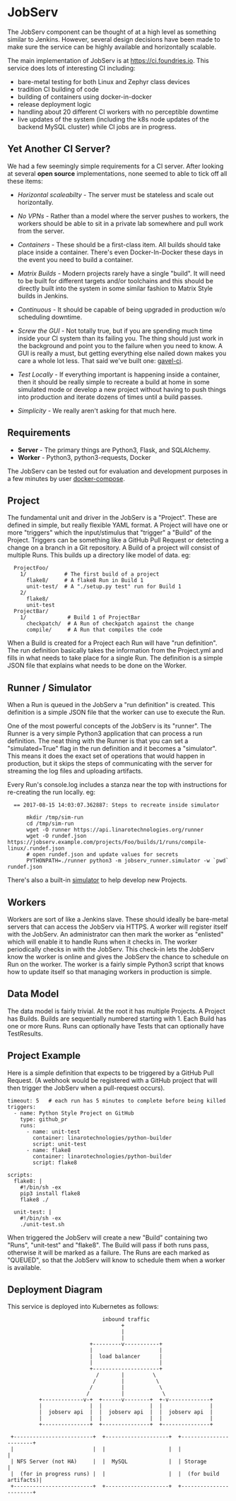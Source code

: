 # JobServ

The JobServ component can be thought of at a high level as something similar to
Jenkins. However, several design decisions have been made to make sure the
service can be highly available and horizontally scalable.

The main implementation of JobServ is at https://ci.foundries.io. This service
does lots of interesting CI including:

 * bare-metal testing for both Linux and Zephyr class devices
 * tradition CI building of code
 * building of containers using docker-in-docker
 * release deployment logic
 * handling about 20 different CI workers with no perceptible downtime
 * live updates of the system (including the k8s node updates of the backend
   MySQL cluster) while CI jobs are in progress.

## Yet Another CI Server?

We had a few seemingly simple requirements for a CI server. After looking at
several __open source__ implementations, none seemed to able to tick off all
these items:

 * *Horizontal scaleabilty* - The server must be stateless and scale out
   horizontally.

 * *No VPNs* - Rather than a model where the server pushes to workers, the
   workers should be able to sit in a private lab somewhere and pull work
   from the server.

 * *Containers* - These should be a first-class item. All builds should take
   place inside a container. There's even Docker-In-Docker these days in the
   event you need to build a container.

 * *Matrix Builds* - Modern projects rarely have a single "build". It will
   need to be built for different targets and/or toolchains and this should be
   directly built into the system in some similar fashion to Matrix Style
   builds in Jenkins.

 * *Continuous* - It should be capable of being upgraded in production w/o
    scheduling downtime.

 * *Screw the GUI* - Not totally true, but if you are spending much time
   inside your CI system than its failing you. The thing should just work in
   the background and point you to the failure when you need to know. A GUI
   is really a must, but getting everything else nailed down makes you care a
   whole lot less. That said we've built one:
   [gavel-ci](https://ci.foundries.io).

 * *Test Locally* - If everything important is happening inside a container,
   then it should be really simple to recreate a build at home in some
   simulated mode or develop a new project without having to push things into
   production and iterate dozens of times until a build passes.

 * *Simplicity* - We really aren't asking for that much here.


## Requirements

 * **Server** - The primary things are Python3, Flask, and SQLAlchemy.
 * **Worker** - Python3, python3-requests, Docker

The JobServ can be tested out for evaluation and development purposes in a
few minutes by user [docker-compose](docs/docker-compose.md).

## Project

The fundamental unit and driver in the JobServ is a "Project". These are
defined in simple, but really flexible YAML format. A Project will have one
or more "triggers" which the input/stimulus that "trigger" a "Build" of the
Project. Triggers can be something like a GitHub Pull Request or detecting
a change on a branch in a Git repository. A Build of a project will consist
of multiple Runs. This builds up a directory like model of data. eg:
~~~
  ProjectFoo/
    1/            # The first build of a project
      flake8/     # A flake8 Run in Build 1
      unit-test/  # A "./setup.py test" run for Build 1
    2/
      flake8/
      unit-test
  ProjectBar/
    1/             # Build 1 of ProjectBar
      checkpatch/  # A Run of checkpatch against the change
      compile/     # A Run that compiles the code
~~~

When a Build is created for a Project each Run will have "run definition". The
run definition basically takes the information from the Project.yml and fills
in what needs to take place for a single Run. The definition is a simple JSON
file that explains what needs to be done on the Worker.

## Runner / Simulator

When a Run is queued in the JobServ a "run definition" is created. This
definition is a simple JSON file that the worker can use to execute the Run.

One of the most powerful concepts of the JobServ is its "runner". The Runner is
a very simple Python3 application that can process a run definition. The neat
thing with the Runner is that you can set a "simulated=True" flag in the
run definition and it becomes a "simulator". This means it does the exact set
of operations that would happen in production, but it skips the steps of
communicating with the server for streaming the log files and uploading
artifacts.

Every Run's console.log includes a stanza near the top with instructions for
re-creating the run locally. eg:
~~~
  == 2017-08-15 14:03:07.362887: Steps to recreate inside simulator

      mkdir /tmp/sim-run
      cd /tmp/sim-run
      wget -O runner https://api.linarotechnologies.org/runner
      wget -O rundef.json https://jobserv.example.com/projects/Foo/builds/1/runs/compile-linux/.rundef.json
      # open rundef.json and update values for secrets
      PYTHONPATH=./runner python3 -m jobserv_runner.simulator -w `pwd` rundef.json
~~~

There's also a built-in [simulator](/docs/tutorial.md) to help develop new
Projects.


## Workers

Workers are sort of like a Jenkins slave. These should ideally be bare-metal
servers that can access the JobServ via HTTPS. A worker will register itself
with the JobServ. An administrator can then mark the worker as "enlisted"
which will enable it to handle Runs when it checks in. The worker periodically
checks in with the JobServ. This check-in lets the JobServ know the worker is
online and gives the JobServ the chance to schedule on Run on the worker. The
worker is a fairly simple Python3 script that knows how to update itself so
that managing workers in production is simple.

## Data Model

The data model is fairly trivial. At the root it has multiple Projects. A
Project has Builds. Builds are sequentially numbered starting with 1. Each
Build has one or more Runs. Runs can optionally have Tests that can optionally
have TestResults.


## Project Example

Here is a simple definition that expects to be triggered by a GitHub Pull
Request. (A webhook would be registered with a GitHub project that will then
trigger the JobServ when a pull-request occurs).

~~~
timeout: 5   # each run has 5 minutes to complete before being killed
triggers:
  - name: Python Style Project on GitHub
    type: github_pr
    runs:
      - name: unit-test
        container: linarotechnologies/python-builder
        script: unit-test
      - name: flake8
        container: linarotechnologies/python-builder
        script: flake8

scripts:
  flake8: |
    #!/bin/sh -ex
    pip3 install flake8
    flake8 ./

  unit-test: |
    #!/bin/sh -ex
    ./unit-test.sh
~~~


When triggered the JobServ will create a new "Build" containing two "Runs",
"unit-test" and "flake8". The Build will pass if both runs pass, otherwise it
will be marked as a failure. The Runs are each marked as "QUEUED", so that the
JobServ will know to schedule them when a worker is available.


## Deployment Diagram

This service is deployed into Kubernetes as follows:
~~~
                              inbound traffic
                                    +
                                    |
                                    |
                          +---------v-----------+
                          |                     |
                          |  load balancer      |
                          |                     |
                          +---------------------+
                            /       |         \
                           /        |          \
                          /         |           \
                         /          |            \
          +-------------v-+  +------v--------+  +-v-------------+
          |               |  |               |  |               |
          |  jobserv api  |  |  jobserv api  |  |  jobserv api  |
          |               |  |               |  |               |
          +---------------+  +---------------+  +---------------+

 +-------------------------+  +--------------------+  +-----------------------+
 |                         |  |                    |  |                       |
 | NFS Server (not HA)     |  |  MySQL             |  | Storage               |
 |  (for in progress runs) |  |                    |  |  (for build artifacts)|
 +-------------------------+  +--------------------+  +-----------------------+
~~~
